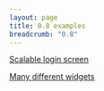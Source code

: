 ```yaml
---
layout: page
title: 0.8 examples
breadcrumb: "0.8"
---
```

[Scalable login screen](scalable-login-screen/)

[Many different widgets](many-different-widgets/)
